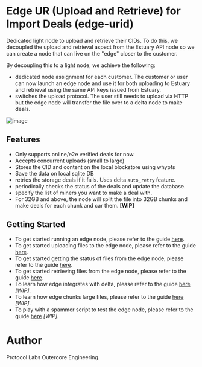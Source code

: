 # Edge UR (Upload and Retrieve) for Import Deals (edge-urid)

Dedicated light node to upload and retrieve their CIDs. To do this, we decoupled the upload and retrieval aspect from the Estuary API node so we can create a node that can live on the "edge" closer to the customer.

By decoupling this to a light node, we achieve the following:
- dedicated node assignment for each customer. The customer or user can now launch an edge node and use it for both uploading to Estuary and retrieval using the same API keys issued from Estuary.
- switches the upload protocol. The user still needs to upload via HTTP but the edge node will transfer the file over to a delta node to make deals.

![image](https://user-images.githubusercontent.com/4479171/227985970-58bfead8-0906-4f2e-b7ae-b314508ee3e5.png)

## Features
- Only supports online/e2e verified deals for now.
- Accepts concurrent uploads (small to large)
- Stores the CID and content on the local blockstore using whypfs
- Save the data on local sqlite DB
- retries the storage deals if it fails. Uses delta `auto_retry` feature.
- periodically checks the status of the deals and update the database.
- specify the list of miners you want to make a deal with.
- For 32GB and above, the node will split the file into 32GB chunks and make deals for each chunk and car them. **[WIP]** 

## Getting Started
- To get started running an edge node, please refer to the guide [here](running_node.md).
- To get started uploading files to the edge node, please refer to the guide [here](upload_file.md).
- To get started getting the status of files from the edge node, please refer to the guide [here](check_status.md).
- To get started retrieving files from the edge node, please refer to the guide [here](retrieve_gateway.md).
- To learn how edge integrates with delta, please refer to the guide [here](delta_integration.md) *[WIP]*.
- To learn how edge chunks large files, please refer to the guide [here](chunking.md) *[WIP]*.
- To play with a spammer script to test the edge node, please refer to the guide [here](spammer.md) *[WIP]*.

# Author
Protocol Labs Outercore Engineering.
